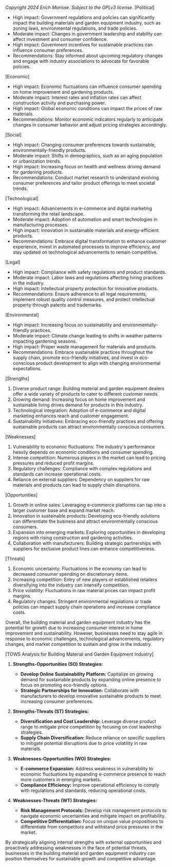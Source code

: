 *Copyright 2024 Erich Morisse.  Subject to the GPLv3 license.*
[Political]
- High impact: Government regulations and policies can significantly impact the building materials and garden equipment industry, such as zoning laws, environmental regulations, and trade policies.
- Moderate impact: Changes in government leadership and stability can affect investment and consumer confidence.
- High impact: Government incentives for sustainable practices can influence consumer preferences.
- Recommendations: Stay informed about upcoming regulatory changes and engage with industry associations to advocate for favorable policies.

[Economic]
- High impact: Economic fluctuations can influence consumer spending on home improvement and gardening products.
- Moderate impact: Interest rates and inflation rates can affect construction activity and purchasing power.
- High impact: Global economic conditions can impact the prices of raw materials.
- Recommendations: Monitor economic indicators regularly to anticipate changes in consumer behavior and adjust pricing strategies accordingly.

[Social]
- High impact: Changing consumer preferences towards sustainable, environmentally-friendly products.
- Moderate impact: Shifts in demographics, such as an aging population or urbanization trends.
- High impact: Increasing focus on health and wellness driving demand for gardening products.
- Recommendations: Conduct market research to understand evolving consumer preferences and tailor product offerings to meet societal trends.

[Technological]
- High impact: Advancements in e-commerce and digital marketing transforming the retail landscape.
- Moderate impact: Adoption of automation and smart technologies in manufacturing processes.
- High impact: Innovation in sustainable materials and energy-efficient products.
- Recommendations: Embrace digital transformation to enhance customer experience, invest in automated processes to improve efficiency, and stay updated on technological advancements to remain competitive.

[Legal]
- High impact: Compliance with safety regulations and product standards.
- Moderate impact: Labor laws and regulations affecting hiring practices in the industry.
- High impact: Intellectual property protection for innovative products.
- Recommendations: Ensure adherence to all legal requirements, implement robust quality control measures, and protect intellectual property through patents and trademarks.

[Environmental]
- High impact: Increasing focus on sustainability and environmentally-friendly practices.
- Moderate impact: Climate change leading to shifts in weather patterns impacting gardening seasons.
- High impact: Proper waste management for materials and products.
- Recommendations: Embrace sustainable practices throughout the supply chain, promote eco-friendly initiatives, and invest in eco-conscious product development to align with changing environmental expectations.

[Strengths]
1. Diverse product range: Building material and garden equipment dealers offer a wide variety of products to cater to different customer needs.
2. Growing demand: Increasing focus on home improvement and sustainable living drives demand for products in this industry.
3. Technological integration: Adoption of e-commerce and digital marketing enhances reach and customer engagement.
4. Sustainability initiatives: Embracing eco-friendly practices and offering sustainable products can attract environmentally conscious consumers.

[Weaknesses]
1. Vulnerability to economic fluctuations: The industry's performance heavily depends on economic conditions and consumer spending.
2. Intense competition: Numerous players in the market can lead to pricing pressures and reduced profit margins.
3. Regulatory challenges: Compliance with complex regulations and standards can increase operational costs.
4. Reliance on external suppliers: Dependency on suppliers for raw materials and products can lead to supply chain disruptions.

[Opportunities]
1. Growth in online sales: Leveraging e-commerce platforms can tap into a larger customer base and expand market reach.
2. Innovation in sustainable products: Developing eco-friendly solutions can differentiate the business and attract environmentally conscious consumers.
3. Expansion into emerging markets: Exploring opportunities in developing regions with rising construction and gardening activities.
4. Collaboration with manufacturers: Building strategic partnerships with suppliers for exclusive product lines can enhance competitiveness.

[Threats]
1. Economic uncertainty: Fluctuations in the economy can lead to decreased consumer spending on discretionary items.
2. Increasing competition: Entry of new players or established retailers diversifying into the industry can intensify competition.
3. Price volatility: Fluctuations in raw material prices can impact profit margins.
4. Regulatory changes: Stringent environmental regulations or trade policies can impact supply chain operations and increase compliance costs.

Overall, the building material and garden equipment industry has the potential for growth due to increasing consumer interest in home improvement and sustainability. However, businesses need to stay agile in response to economic challenges, technological advancements, regulatory changes, and market competition to sustain and grow in the industry.

[TOWS Analysis for Building Material and Garden Equipment Industry]

1. **Strengths-Opportunities (SO) Strategies:**
   - **Develop Online Sustainability Platform:** Capitalize on growing demand for sustainable products by expanding online presence to focus on promoting eco-friendly options.
   - **Strategic Partnerships for Innovation:** Collaborate with manufacturers to develop innovative sustainable products to meet increasing consumer preferences.

2. **Strengths-Threats (ST) Strategies:**
   - **Diversification and Cost Leadership:** Leverage diverse product range to mitigate price competition by focusing on cost leadership strategies.
   - **Supply Chain Diversification:** Reduce reliance on specific suppliers to mitigate potential disruptions due to price volatility in raw materials.

3. **Weaknesses-Opportunities (WO) Strategies:**
   - **E-commerce Expansion:** Address weakness in vulnerability to economic fluctuations by expanding e-commerce presence to reach more customers in emerging markets.
   - **Compliance Efficiency:** Improve operational efficiency to comply with regulations and standards, reducing operational costs.

4. **Weaknesses-Threats (WT) Strategies:**
   - **Risk Management Protocols:** Develop risk management protocols to navigate economic uncertainties and mitigate impact on profitability.
   - **Competitive Differentiation:** Focus on unique value propositions to differentiate from competitors and withstand price pressures in the market.

By strategically aligning internal strengths with external opportunities and proactively addressing weaknesses in the face of potential threats, businesses in the building material and garden equipment industry can position themselves for sustainable growth and competitive advantage.

